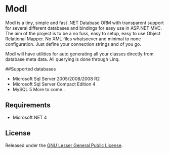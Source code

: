 # Modl
Modl is a tiny, simple and fast .NET Database ORM with transparent support for several different databases and bindings for easy use in ASP.NET MVC.
The aim of the project is to be a no fuss, easy to setup, easy to use Object Relational Mapper. No XML files whatsoever and minimal to none configuration. 
Just define your connection strings and of you go.

Modl will have utilities for auto generating all your classes directly from database meta data.
All querying is done through Linq.

##Supported databases
* Microsoft Sql Server 2005/2008/2008 R2
* Microsoft Sql Server Compact Edition 4
* MySQL 5
More to come..

## Requirements
* Microsoft.NET 4

## License
Released under the [GNU Lesser General Public License](http://www.gnu.org/licenses/lgpl.html).